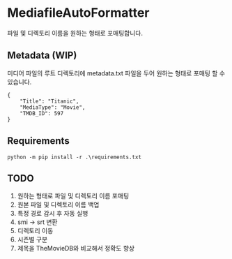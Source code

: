 # MediafileAutoFormatter
파일 및 디렉토리 이름을 원하는 형태로 포매팅합니다.

## Metadata (WIP)
미디어 파일의 루트 디렉토리에 metadata.txt 파일을 두어 원하는 형태로 포매팅 할 수 있습니다.

```
{
    "Title": "Titanic",
    "MediaType": "Movie",
    "TMDB_ID": 597
}
```

## Requirements

```
python -m pip install -r .\requirements.txt
```

## TODO
1. 원하는 형태로 파일 및 디렉토리 이름 포매팅
2. 원본 파일 및 디렉토리 이름 백업
3. 특정 경로 감시 후 자동 실행
4. smi -> srt 변환
5. 디렉토리 이동
6. 시즌별 구분
7. 제목을 TheMovieDB와 비교해서 정확도 향상
